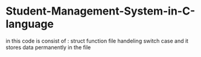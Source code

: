 # Student-Management-System-in-C-language
in this code is consist of :
struct
function
file handeling
switch case
and it stores data permanently in the file
